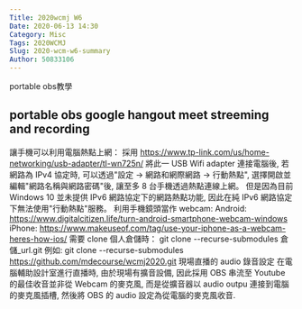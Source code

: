 ```yaml
---
Title: 2020wcmj W6
Date: 2020-06-13 14:30
Category: Misc
Tags: 2020WCMJ
Slug: 2020-wcm-w6-summary
Author: 50833106
---
```

 portable obs教學


<!-- PELICAN_END_SUMMARY -->

portable obs
google hangout meet
streeming and recording
---------------------------------------------------------------------------------------------------------------
讓手機可以利用電腦熱點上網：
採用 https://www.tp-link.com/us/home-networking/usb-adapter/tl-wn725n/
將此一 USB Wifi adapter 連接電腦後, 若網路為 IPv4 協定時, 可以透過"設定 -> 網路和網際網路 -> 行動熱點", 選擇開啟並編輯"網路名稱與網路密碼"後, 讓至多 8 台手機透過熱點連線上網。
但是因為目前 Windows 10 並未提供 IPv6 網路協定下的網路熱點功能, 因此在純 IPv6 網路協定下無法使用"行動熱點"服務。
利用手機鏡頭當作 webcam:
Android: https://www.digitalcitizen.life/turn-android-smartphone-webcam-windows
iPhone: https://www.makeuseof.com/tag/use-your-iphone-as-a-webcam-heres-how-ios/
需要 clone 個人倉儲時：
git clone --recurse-submodules 倉儲_url.git
例如: git clone --recurse-submodules https://github.com/mdecourse/wcmj2020.git
現場直播的 audio 錄音設定
在電腦輔助設計室進行直播時, 由於現場有擴音設備, 因此採用 OBS 串流至 Youtube 的最佳收音並非從 Webcam 的麥克風, 而是從擴音器以 audio outpu 連接到電腦的麥克風插槽, 然後將 OBS 的 audio 設定為從電腦的麥克風收音.

